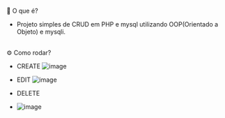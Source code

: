 📌 O que é?
</br>
- Projeto simples de CRUD em PHP e mysql utilizando OOP(Orientado a Objeto) e mysqli.
</br>
⚙️ Como rodar?

- CREATE
![image](https://github.com/LmarDark/crud_php_mysql/assets/105503258/c66ccb26-79a0-40cf-83e7-fee35c2a884e)




- EDIT
![image](https://github.com/LmarDark/crud_php_mysql/assets/105503258/8ecbe28d-9877-4ece-97dd-401b226ea05e)


- DELETE
- ![image](https://github.com/LmarDark/crud_php_mysql/assets/105503258/66d16390-050f-45d8-b830-1cc5ac5f0760)
